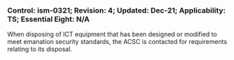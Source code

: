 ### Control: ism-0321; Revision: 4; Updated: Dec-21; Applicability: TS; Essential Eight: N/A
<p>When disposing of ICT equipment that has been designed or modified to meet emanation security standards, the ACSC is contacted for requirements relating to its disposal.</p>